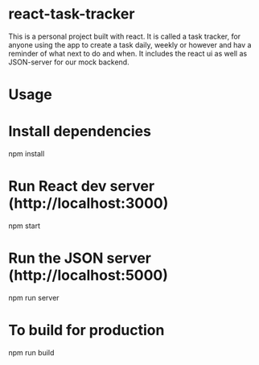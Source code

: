 # react-task-tracker

This is a personal project built with react. It is called a task tracker, for anyone using the app to create a task daily, weekly or however and hav a reminder of what next to do and when.
It includes the react ui as well as JSON-server for our mock backend.

# Usage

# Install dependencies
npm install

# Run React dev server (http://localhost:3000)
npm start

# Run the JSON server (http://localhost:5000)
npm run server

# To build for production
npm run build
